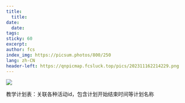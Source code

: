 ```yaml
---
title:
  title: 
date:
  date: 
tags: 
sticky: 60
excerpt: 
author: fcs
index_img: https://picsum.photos/800/250
lang: zh-CN
header-left: https://qnpicmap.fcsluck.top/pics/202311162214229.png
---
```


![](https://picsum.photos/800/250)

教学计划表：关联各种活动id，包含计划开始结束时间等计划名称